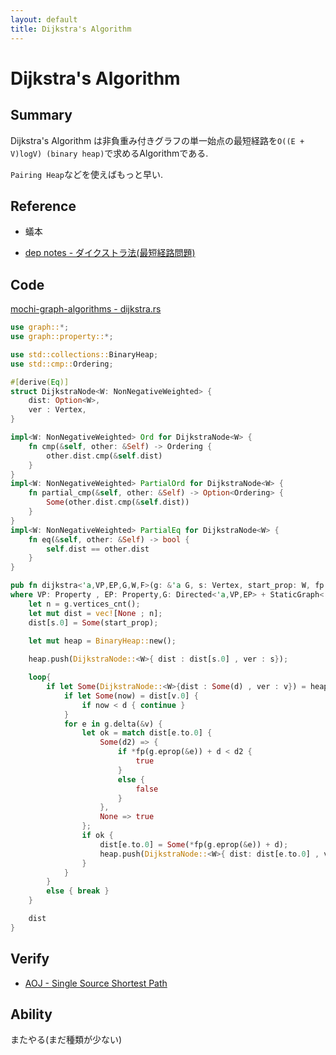 ```yaml
---
layout: default
title: Dijkstra's Algorithm
---
```


# Dijkstra's Algorithm

## Summary

Dijkstra's Algorithm は非負重み付きグラフの単一始点の最短経路を`O((E + V)logV) (binary heap)`で求めるAlgorithmである.

`Pairing Heap`などを使えばもっと早い.

## Reference

- 蟻本

- [dep notes - ダイクストラ法(最短経路問題)](http://www.deqnotes.net/acmicpc/dijkstra/)

## Code

[mochi-graph-algorithms - dijkstra.rs](https://github.com/kutimoti/mochi-graph-algorithms/blob/master/src/graph/shortest_path/dijkstra.rs)

```rust
use graph::*;
use graph::property::*;

use std::collections::BinaryHeap;
use std::cmp::Ordering;

#[derive(Eq)]
struct DijkstraNode<W: NonNegativeWeighted> {
    dist: Option<W>,
    ver : Vertex,
}

impl<W: NonNegativeWeighted> Ord for DijkstraNode<W> {
    fn cmp(&self, other: &Self) -> Ordering {
        other.dist.cmp(&self.dist)
    }
}
impl<W: NonNegativeWeighted> PartialOrd for DijkstraNode<W> {
    fn partial_cmp(&self, other: &Self) -> Option<Ordering> {
        Some(other.dist.cmp(&self.dist))
    }
}
impl<W: NonNegativeWeighted> PartialEq for DijkstraNode<W> {
    fn eq(&self, other: &Self) -> bool {
        self.dist == other.dist
    }
}

pub fn dijkstra<'a,VP,EP,G,W,F>(g: &'a G, s: Vertex, start_prop: W, fp: F) -> Vec<Option<W>>
where VP: Property , EP: Property,G: Directed<'a,VP,EP> + StaticGraph<'a,VP,EP>, W: NonNegativeWeighted , F: Fn(&EP) -> &W {
    let n = g.vertices_cnt();
    let mut dist = vec![None ; n];
    dist[s.0] = Some(start_prop);
    
    let mut heap = BinaryHeap::new();

    heap.push(DijkstraNode::<W>{ dist : dist[s.0] , ver : s});

    loop{
        if let Some(DijkstraNode::<W>{dist : Some(d) , ver : v}) = heap.pop() {
            if let Some(now) = dist[v.0] {
                if now < d { continue }
            }
            for e in g.delta(&v) {
                let ok = match dist[e.to.0] {
                    Some(d2) => {
                        if *fp(g.eprop(&e)) + d < d2 {
                            true
                        }
                        else {
                            false
                        }
                    },
                    None => true
                };
                if ok {
                    dist[e.to.0] = Some(*fp(g.eprop(&e)) + d);
                    heap.push(DijkstraNode::<W>{ dist: dist[e.to.0] , ver : e.to.clone() });
                }
            }
        }
        else { break }
    }

    dist
}

```

## Verify

- [AOJ - Single Source Shortest Path](http://judge.u-aizu.ac.jp/onlinejudge/description.jsp?id=GRL_1_A)

## Ability

またやる(まだ種類が少ない)